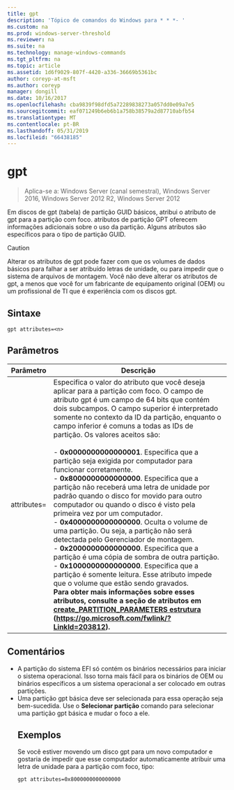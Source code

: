 ```yaml
---
title: gpt
description: 'Tópico de comandos do Windows para * * *- '
ms.custom: na
ms.prod: windows-server-threshold
ms.reviewer: na
ms.suite: na
ms.technology: manage-windows-commands
ms.tgt_pltfrm: na
ms.topic: article
ms.assetid: 1d6f9029-807f-4420-a336-36669b5361bc
author: coreyp-at-msft
ms.author: coreyp
manager: dongill
ms.date: 10/16/2017
ms.openlocfilehash: cba9839f98dfd5a72289838273a057dd0e09a7e5
ms.sourcegitcommit: eaf071249b6eb6b1a758b38579a2d87710abfb54
ms.translationtype: MT
ms.contentlocale: pt-BR
ms.lasthandoff: 05/31/2019
ms.locfileid: "66438185"
---
```

# <a name="gpt"></a>gpt

>Aplica-se a: Windows Server (canal semestral), Windows Server 2016, Windows Server 2012 R2, Windows Server 2012

Em discos de gpt (tabela) de partição GUID básicos, atribui o atributo de gpt para a partição com foco.  atributos de partição GPT oferecem informações adicionais sobre o uso da partição. Alguns atributos são específicos para o tipo de partição GUID.

> [!CAUTION]
> Alterar os atributos de gpt pode fazer com que os volumes de dados básicos para falhar a ser atribuído letras de unidade, ou para impedir que o sistema de arquivos de montagem. Você não deve alterar os atributos de gpt, a menos que você for um fabricante de equipamento original (OEM) ou um profissional de TI que é experiência com os discos gpt.
> ## <a name="syntax"></a>Sintaxe
> ```
> gpt attributes=<n>
> ```
> ## <a name="parameters"></a>Parâmetros
> 
> |   Parâmetro    |                                                                                                                                                                                                                                                                                                                                                                                                                                                                                                                                                                                                                               Descrição                                                                                                                                                                                                                                                                                                                                                                                                                                                                                                                                                                                                                                |
> |----------------|--------------------------------------------------------------------------------------------------------------------------------------------------------------------------------------------------------------------------------------------------------------------------------------------------------------------------------------------------------------------------------------------------------------------------------------------------------------------------------------------------------------------------------------------------------------------------------------------------------------------------------------------------------------------------------------------------------------------------------------------------------------------------------------------------------------------------------------------------------------------------------------------------------------------------------------------------------------------------------------------------------------------------------------------------------------------------------------------------------------------------------------------------------------------------------------------------------------------------------------------------------------------------|
> | attributes=<n> | Especifica o valor do atributo que você deseja aplicar para a partição com foco. O campo de atributo gpt é um campo de 64 bits que contém dois subcampos. O campo superior é interpretado somente no contexto da ID da partição, enquanto o campo inferior é comuns a todas as IDs de partição. Os valores aceitos são:<br /><br />-   **0x0000000000000001**. Especifica que a partição seja exigida por computador para funcionar corretamente.<br />-   **0x8000000000000000**. Especifica que a partição não receberá uma letra de unidade por padrão quando o disco for movido para outro computador ou quando o disco é visto pela primeira vez por um computador.<br />-   **0x4000000000000000**. Oculta o volume de uma partição. Ou seja, a partição não será detectada pelo Gerenciador de montagem.<br />-   **0x2000000000000000**. Especifica que a partição é uma cópia de sombra de outra partição.<br />-   **0x1000000000000000**. Especifica que a partição é somente leitura. Esse atributo impede que o volume que estão sendo gravados.<br /><b />Para obter mais informações sobre esses atributos, consulte a seção de atributos em [create_PARTITION_PARAMETERS estrutura](https://go.microsoft.com/fwlink/?LinkId=203812) (<https://go.microsoft.com/fwlink/?LinkId=203812>). |
> 
> ## <a name="remarks"></a>Comentários
> - A partição do sistema EFI só contém os binários necessários para iniciar o sistema operacional. Isso torna mais fácil para os binários de OEM ou binários específicos a um sistema operacional a ser colocado em outras partições.
> - Uma partição gpt básica deve ser selecionada para essa operação seja bem-sucedida. Use o **Selecionar partição** comando para selecionar uma partição gpt básica e mudar o foco a ele.
>   ## <a name="BKMK_examples"></a>Exemplos
>   Se você estiver movendo um disco gpt para um novo computador e gostaria de impedir que esse computador automaticamente atribuir uma letra de unidade para a partição com foco, tipo:
>   ```
>   gpt attributes=0x8000000000000000
>   ```

